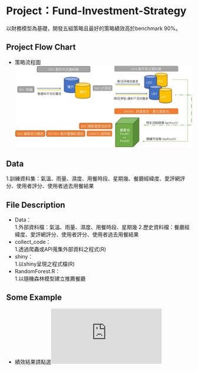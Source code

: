 <H1>Project：Fund-Investment-Strategy </H1>

以財務模型為基礎，開發五組策略且最好的策略績效高於benchmark 90%。

<H2>Project Flow Chart</H2>

*   策略流程圖
![image](https://github.com/Martin8202/Fund-Investment-Strategy/blob/master/%E7%A8%8B%E5%BC%8F%E6%B5%81%E7%A8%8B%E5%9C%96.jpg)

<H2>Data</H2>

1.訓練資料集：氣溫、雨量、濕度、用餐時段、星期幾、餐廳經緯度、愛評網評分、使用者評分、使用者過去用餐結果

<H2>File Description</H2>

* Data：<br>
    1.外部資料檔：氣溫、雨量、濕度、用餐時段、星期幾
    2.歷史資料檔：餐廳經緯度、愛評網評分、使用者評分、使用者過去用餐結果
* collect_code：<br>
    1.透過爬蟲或API蒐集外部資料之程式(R)
* shiny：<br>
    1.以shiny呈現之程式檔(R)
* RandomForest.R：<br>
    1.以隨機森林模型建立推薦餐廳
    
<H2>Some Example</H2>

*   績效結果請點選![這裡](https://github.com/Martin8202/Fund-Investment-Strategy/blob/master/%E5%9C%96%E8%A1%A8%E6%95%B8%E6%93%9A%E5%B0%8D%E7%85%A7.pdf)


 
